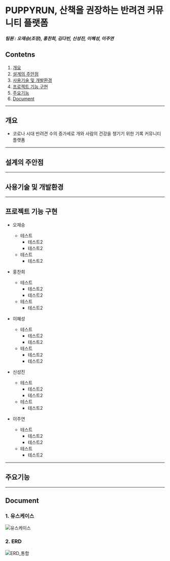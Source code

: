 # PUPPYRUN, 산책을 권장하는 반려견 커뮤니티 플랫폼

##### 팀원 : 오재승(조장), 홍찬희, 김다빈, 신성진, 이혜성, 이주연

## Contetns

1. [개요](#개요)
2. [설계의 주안점](#설계의-주안점)
3. [사용기술 및 개발환경](#사용기술-및-개발환경)
4. [프로젝트 기능 구현](#프로젝트-기능-구현)
5. [주요기능](#주요기능)
6. [Document](#Document)

------------

## 개요
+ 코로나 시대 반려견 수의 증가세로 개와 사람의 건강을 챙기기 위한 기록 커뮤니티 플랫폼

------------

## 설계의 주안점


------------
## 사용기술 및 개발환경


------------
## 프로젝트 기능 구현
+ 오재승
  - 테스트
    + 테스트2
    + 테스트2
  - 테스트
    + 테스트2

+ 홍찬희
  - 테스트
    + 테스트2
    + 테스트2
  - 테스트
    + 테스트2

+ 이혜성
  - 테스트
    + 테스트2
    + 테스트2
  - 테스트
    + 테스트2
    + 테스트2

+ 신성진
  - 테스트
    + 테스트2
    + 테스트2
  - 테스트
    + 테스트2

+ 이주연
  - 테스트
    + 테스트2
    + 테스트2
  - 테스트
    + 테스트2

------------
## 주요기능

------------
## Document
### 1. 유스케이스
![유스케이스](https://user-images.githubusercontent.com/81937349/118353075-c71e2080-b59f-11eb-85b5-9db49f2ff080.png)

### 2. ERD
![ERD_통합](https://user-images.githubusercontent.com/81937349/118353105-df8e3b00-b59f-11eb-9a3a-d53fd93c04d7.png)


